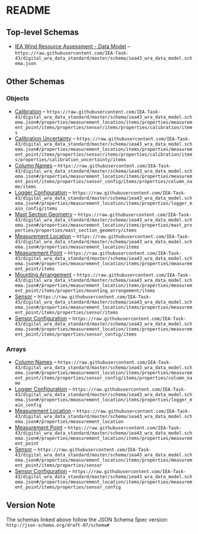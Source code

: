 # README

## Top-level Schemas

-   [IEA Wind Resource Assessment - Data Model](./iea43_wra_data_model.md "This Data Model schema is a digital representation of a meteorological mast used for measureing the wind resource of a potential wind farm") – `https://raw.githubusercontent.com/IEA-Task-43/digital_wra_data_standard/master/schema/iea43_wra_data_model.schema.json`

## Other Schemas

### Objects

-   [Calibration](./iea43_wra_data_model-properties-measurement-location-measurement-location-properties-measurement-point-measurement-point-properties-sensor-sensor-properties-calibration-calibration.md) – `https://raw.githubusercontent.com/IEA-Task-43/digital_wra_data_standard/master/schema/iea43_wra_data_model.schema.json#/properties/measurement_location/items/properties/measurement_point/items/properties/sensor/items/properties/calibration/items`
-   [Calibration Uncertainty](./iea43_wra_data_model-properties-measurement-location-measurement-location-properties-measurement-point-measurement-point-properties-sensor-sensor-properties-calibration-calibration-properties-calibration-uncertainty-calibration-uncertainty.md) – `https://raw.githubusercontent.com/IEA-Task-43/digital_wra_data_standard/master/schema/iea43_wra_data_model.schema.json#/properties/measurement_location/items/properties/measurement_point/items/properties/sensor/items/properties/calibration/items/properties/calibration_uncertainty/items`
-   [Column Names](./iea43_wra_data_model-properties-measurement-location-measurement-location-properties-measurement-point-measurement-point-properties-sensor-configuration-sensor-configuration-properties-column-names-column-names.md) – `https://raw.githubusercontent.com/IEA-Task-43/digital_wra_data_standard/master/schema/iea43_wra_data_model.schema.json#/properties/measurement_location/items/properties/measurement_point/items/properties/sensor_config/items/properties/column_name/items`
-   [Logger Configuration](./iea43_wra_data_model-properties-measurement-location-measurement-location-properties-logger-configuration-logger-configuration.md) – `https://raw.githubusercontent.com/IEA-Task-43/digital_wra_data_standard/master/schema/iea43_wra_data_model.schema.json#/properties/measurement_location/items/properties/logger_main_config/items`
-   [Mast Section Geometry](./iea43_wra_data_model-properties-measurement-location-measurement-location-properties-mast-properties-properties-mast-section-geometry-mast-section-geometry.md) – `https://raw.githubusercontent.com/IEA-Task-43/digital_wra_data_standard/master/schema/iea43_wra_data_model.schema.json#/properties/measurement_location/items/properties/mast_properties/properties/mast_section_geometry/items`
-   [Measurement Location](./iea43_wra_data_model-properties-measurement-location-measurement-location.md) – `https://raw.githubusercontent.com/IEA-Task-43/digital_wra_data_standard/master/schema/iea43_wra_data_model.schema.json#/properties/measurement_location/items`
-   [Measurement Point](./iea43_wra_data_model-properties-measurement-location-measurement-location-properties-measurement-point-measurement-point.md) – `https://raw.githubusercontent.com/IEA-Task-43/digital_wra_data_standard/master/schema/iea43_wra_data_model.schema.json#/properties/measurement_location/items/properties/measurement_point/items`
-   [Mounting Arrangement](./iea43_wra_data_model-properties-measurement-location-measurement-location-properties-measurement-point-measurement-point-properties-mounting-arrangement-mounting-arrangement.md) – `https://raw.githubusercontent.com/IEA-Task-43/digital_wra_data_standard/master/schema/iea43_wra_data_model.schema.json#/properties/measurement_location/items/properties/measurement_point/items/properties/mounting_arrangement/items`
-   [Sensor](./iea43_wra_data_model-properties-measurement-location-measurement-location-properties-measurement-point-measurement-point-properties-sensor-sensor.md) – `https://raw.githubusercontent.com/IEA-Task-43/digital_wra_data_standard/master/schema/iea43_wra_data_model.schema.json#/properties/measurement_location/items/properties/measurement_point/items/properties/sensor/items`
-   [Sensor Configuration](./iea43_wra_data_model-properties-measurement-location-measurement-location-properties-measurement-point-measurement-point-properties-sensor-configuration-sensor-configuration.md) – `https://raw.githubusercontent.com/IEA-Task-43/digital_wra_data_standard/master/schema/iea43_wra_data_model.schema.json#/properties/measurement_location/items/properties/measurement_point/items/properties/sensor_config/items`

### Arrays

-   [Column Names](./iea43_wra_data_model-properties-measurement-location-measurement-location-properties-measurement-point-measurement-point-properties-sensor-configuration-sensor-configuration-properties-column-names.md "The group of column names in the data file which relates to this sensor configuration") – `https://raw.githubusercontent.com/IEA-Task-43/digital_wra_data_standard/master/schema/iea43_wra_data_model.schema.json#/properties/measurement_location/items/properties/measurement_point/items/properties/sensor_config/items/properties/column_name`
-   [Logger Configuration](./iea43_wra_data_model-properties-measurement-location-measurement-location-properties-logger-configuration.md "This represents how the logger's main settings are configured") – `https://raw.githubusercontent.com/IEA-Task-43/digital_wra_data_standard/master/schema/iea43_wra_data_model.schema.json#/properties/measurement_location/items/properties/logger_main_config`
-   [Measurement Location](./iea43_wra_data_model-properties-measurement-location.md "This is the geographic location of the meteorological measurement station i") – `https://raw.githubusercontent.com/IEA-Task-43/digital_wra_data_standard/master/schema/iea43_wra_data_model.schema.json#/properties/measurement_location`
-   [Measurement Point](./iea43_wra_data_model-properties-measurement-location-measurement-location-properties-measurement-point.md "This represents a point in space where a measurement takes place") – `https://raw.githubusercontent.com/IEA-Task-43/digital_wra_data_standard/master/schema/iea43_wra_data_model.schema.json#/properties/measurement_location/items/properties/measurement_point`
-   [Sensor](./iea43_wra_data_model-properties-measurement-location-measurement-location-properties-measurement-point-measurement-point-properties-sensor.md "This represents information about the sensor taking the measurements") – `https://raw.githubusercontent.com/IEA-Task-43/digital_wra_data_standard/master/schema/iea43_wra_data_model.schema.json#/properties/measurement_location/items/properties/measurement_point/items/properties/sensor`
-   [Sensor Configuration](./iea43_wra_data_model-properties-measurement-location-measurement-location-properties-measurement-point-measurement-point-properties-sensor-configuration.md "The sensor configuration that is programmed into the logging device") – `https://raw.githubusercontent.com/IEA-Task-43/digital_wra_data_standard/master/schema/iea43_wra_data_model.schema.json#/properties/measurement_location/items/properties/measurement_point/items/properties/sensor_config`

## Version Note

The schemas linked above follow the JSON Schema Spec version: `http://json-schema.org/draft-07/schema#`
